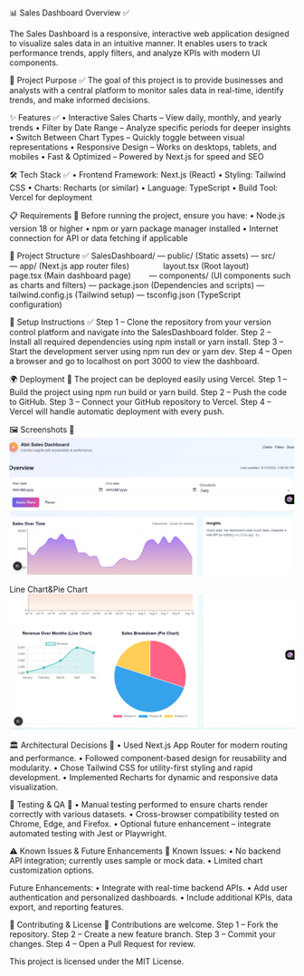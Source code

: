 📊 Sales Dashboard
Overview ✅ 

The Sales Dashboard is a responsive, interactive web application designed to visualize sales data in an intuitive manner. It enables users to track performance trends, apply filters, and analyze KPIs with modern UI components.

🎯 Project Purpose ✅
The goal of this project is to provide businesses and analysts with a central platform to monitor sales data in real-time, identify trends, and make informed decisions.

✨ Features ✅
• Interactive Sales Charts – View daily, monthly, and yearly trends
• Filter by Date Range – Analyze specific periods for deeper insights
• Switch Between Chart Types – Quickly toggle between visual representations
• Responsive Design – Works on desktops, tablets, and mobiles
• Fast & Optimized – Powered by Next.js for speed and SEO

🛠 Tech Stack ✅
• Frontend Framework: Next.js (React)
• Styling: Tailwind CSS
• Charts: Recharts (or similar)
• Language: TypeScript
• Build Tool: Vercel for deployment

📋 Requirements 🔹
Before running the project, ensure you have:
• Node.js version 18 or higher
• npm or yarn package manager installed
• Internet connection for API or data fetching if applicable

📂 Project Structure ✅
SalesDashboard/
— public/ (Static assets)
— src/
  — app/ (Next.js app router files)
    layout.tsx (Root layout)
    page.tsx (Main dashboard page)
  — components/ (UI components such as charts and filters)
— package.json (Dependencies and scripts)
— tailwind.config.js (Tailwind setup)
— tsconfig.json (TypeScript configuration)

🚀 Setup Instructions ✅
Step 1 – Clone the repository from your version control platform and navigate into the SalesDashboard folder.
Step 2 – Install all required dependencies using npm install or yarn install.
Step 3 – Start the development server using npm run dev or yarn dev.
Step 4 – Open a browser and go to localhost on port 3000 to view the dashboard.

🌍 Deployment 🔹
The project can be deployed easily using Vercel.
Step 1 – Build the project using npm run build or yarn build.
Step 2 – Push the code to GitHub.
Step 3 – Connect your GitHub repository to Vercel.
Step 4 – Vercel will handle automatic deployment with every push.

🖼 Screenshots 🔹
![Dashboard View](SalesDashboard/public/front.png)

Line Chart&Pie Chart
![Dashboard View](SalesDashboard/public/charts.png)



🏛 Architectural Decisions 🔹
• Used Next.js App Router for modern routing and performance.
• Followed component-based design for reusability and modularity.
• Chose Tailwind CSS for utility-first styling and rapid development.
• Implemented Recharts for dynamic and responsive data visualization.

🧪 Testing & QA 🔹
• Manual testing performed to ensure charts render correctly with various datasets.
• Cross-browser compatibility tested on Chrome, Edge, and Firefox.
• Optional future enhancement – integrate automated testing with Jest or Playwright.

⚠ Known Issues & Future Enhancements 🔹
Known Issues:
• No backend API integration; currently uses sample or mock data.
• Limited chart customization options.

Future Enhancements:
• Integrate with real-time backend APIs.
• Add user authentication and personalized dashboards.
• Include additional KPIs, data export, and reporting features.

🤝 Contributing & License 🔹
Contributions are welcome.
Step 1 – Fork the repository.
Step 2 – Create a new feature branch.
Step 3 – Commit your changes.
Step 4 – Open a Pull Request for review.

This project is licensed under the MIT License.


